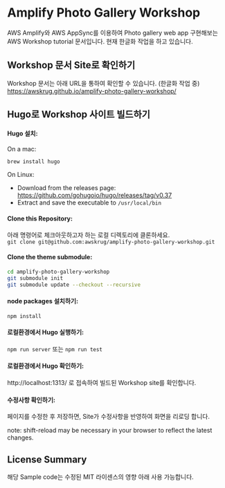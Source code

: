 # Amplify Photo Gallery Workshop
AWS Amplify와 AWS AppSync를 이용하여 Photo gallery web app 구현해보는 AWS Workshop tutorial 문서입니다. 현재 한글화 작업을 하고 있습니다.

## Workshop 문서 Site로 확인하기
Workshop 문서는 아래 URL을 통하여 확인할 수 있습니다. (한글화 작업 중)  
https://awskrug.github.io/amplify-photo-gallery-workshop/ 


## Hugo로 Workshop 사이트 빌드하기

#### Hugo 설치:
On a mac:

`brew install hugo`

On Linux:
  - Download from the releases page: https://github.com/gohugoio/hugo/releases/tag/v0.37
  - Extract and save the executable to `/usr/local/bin`

#### Clone this Repository:
아래 명령어로 체크아웃하고자 하는 로컬 디렉토리에 클론하세요.   
`git clone git@github.com:awskrug/amplify-photo-gallery-workshop.git`

#### Clone the theme submodule:

```sh
cd amplify-photo-gallery-workshop
git submodule init
git submodule update --checkout --recursive
```

#### node packages 설치하기:

`npm install`

#### 로컬환경에서 Hugo 실행하기:

`npm run server`
또는
`npm run test` 

#### 로컬환경에서 Hugo 확인하기:
http://localhost:1313/ 로 접속하여 빌드된 Workshop site를 확인합니다.

#### 수정사항 확인하기:
페이지를 수정한 후 저장하면, Site가 수정사항을 반영하여 화면을 리로딩 합니다.

note: shift-reload may be necessary in your browser to reflect the latest changes.

## License Summary

해당 Sample code는 수정된 MIT 라이센스의 영향 아래 사용 가능합니다.


